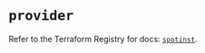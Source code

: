 # `provider`

Refer to the Terraform Registry for docs: [`spotinst`](https://registry.terraform.io/providers/spotinst/spotinst/1.225.1/docs).
